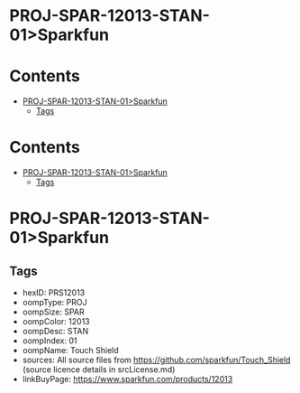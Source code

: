 
PROJ-SPAR-12013-STAN-01>Sparkfun
================================

Contents
========

* [PROJ-SPAR-12013-STAN-01>Sparkfun](#proj-spar-12013-stan-01sparkfun)
	* [Tags](#tags)

Contents
========

* [PROJ-SPAR-12013-STAN-01>Sparkfun](#proj-spar-12013-stan-01sparkfun)
	* [Tags](#tags)

# PROJ-SPAR-12013-STAN-01>Sparkfun

## Tags

- hexID: PRS12013
- oompType: PROJ
- oompSize: SPAR
- oompColor: 12013
- oompDesc: STAN
- oompIndex: 01
- oompName: Touch Shield
- sources: All source files from https://github.com/sparkfun/Touch_Shield (source licence details in srcLicense.md)
- linkBuyPage: https://www.sparkfun.com/products/12013
